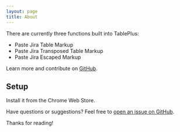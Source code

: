 ```yaml
---
layout: page
title: About
---
```


There are currently three functions built into TablePlus:

* Paste Jira Table Markup
* Paste Jira Transposed Table Markup
* Paste Jira Escaped Markup

Learn more and contribute on [GitHub](https://github.com/mgualdron/TablePlus).

## Setup

Install it from the Chrome Web Store. 

Have questions or suggestions? Feel free to [open an issue on GitHub](https://github.com/mgualdron/TablePlus/issues/new).

Thanks for reading!
